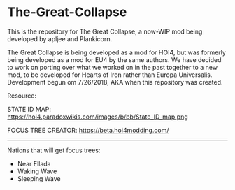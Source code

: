 # The-Great-Collapse
This is the repository for The Great Collapse, a now-WIP mod being developed by apljee and Plankicorn.

The Great Collapse is being developed as a mod for HOI4, but was formerly being developed as a mod for EU4 by the same authors. We have decided to work on porting over what we worked on in the past together to a new mod, to be developed for Hearts of Iron rather than Europa Universalis. Development begun om 7/26/2018, AKA when this repository was created.


Resource:

STATE ID MAP: https://hoi4.paradoxwikis.com/images/b/bb/State_ID_map.png

FOCUS TREE CREATOR: https://beta.hoi4modding.com/

---

Nations that will get focus trees:
- Near Ellada
- Waking Wave
- Sleeping Wave
